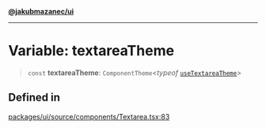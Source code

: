 [**@jakubmazanec/ui**](../README.md)

---

# Variable: textareaTheme

> `const` **textareaTheme**: `ComponentTheme`\<_typeof_
> [`useTextareaTheme`](../functions/useTextareaTheme.md)\>

## Defined in

[packages/ui/source/components/Textarea.tsx:83](https://github.com/jakubmazanec/tools/blob/077fa4993ebe623b1c463499cc41912353ae6eb1/packages/ui/source/components/Textarea.tsx#L83)
